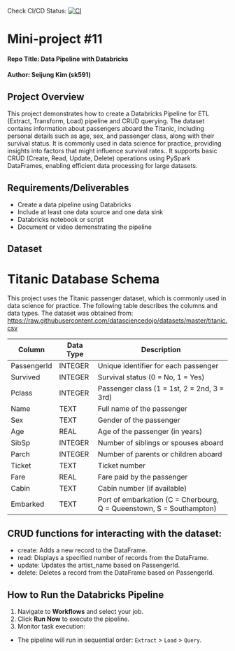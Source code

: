 Check CI/CD Status: [![CI](https://github.com/nogibjj/kim_seijung_project5_sql_crud/actions/workflows/cicd.yml/badge.svg)](https://github.com/nogibjj/kim_seijung_project5_sql_crud/actions/workflows/cicd.yml)

# Mini-project #11
#### Repo Title: Data Pipeline with Databricks
#### Author: Seijung Kim (sk591)

## Project Overview
This project demonstrates how to create a Databricks Pipeline for ETL (Extract, Transform, Load) pipeline and CRUD querying. The dataset contains information about passengers aboard the Titanic, including personal details such as age, sex, and passenger class, along with their survival status. It is commonly used in data science for practice, providing insights into factors that might influence survival rates.. It supports basic CRUD (Create, Read, Update, Delete) operations using PySpark DataFrames, enabling efficient data processing for large datasets.

## Requirements/Deliverables
* Create a data pipeline using Databricks
* Include at least one data source and one data sink
* Databricks notebook or script
* Document or video demonstrating the pipeline

## Dataset
# Titanic Database Schema

This project uses the Titanic passenger dataset, which is commonly used in data science for practice. The following table describes the columns and data types. The dataset was obtained from: https://raw.githubusercontent.com/datasciencedojo/datasets/master/titanic.csv

| Column       | Data Type | Description                                                        |
|--------------|-----------|--------------------------------------------------------------------|
| PassengerId  | INTEGER   | Unique identifier for each passenger                              |
| Survived     | INTEGER   | Survival status (0 = No, 1 = Yes)                                 |
| Pclass       | INTEGER   | Passenger class (1 = 1st, 2 = 2nd, 3 = 3rd)                       |
| Name         | TEXT      | Full name of the passenger                                        |
| Sex          | TEXT      | Gender of the passenger                                           |
| Age          | REAL      | Age of the passenger (in years)                                   |
| SibSp        | INTEGER   | Number of siblings or spouses aboard                              |
| Parch        | INTEGER   | Number of parents or children aboard                              |
| Ticket       | TEXT      | Ticket number                                                     |
| Fare         | REAL      | Fare paid by the passenger                                        |
| Cabin        | TEXT      | Cabin number (if available)                                       |
| Embarked     | TEXT      | Port of embarkation (C = Cherbourg, Q = Queenstown, S = Southampton) |


## CRUD functions for interacting with the dataset:
- create: Adds a new record to the DataFrame.
- read: Displays a specified number of records from the DataFrame.
- update: Updates the artist_name based on PassengerId.
- delete: Deletes a record from the DataFrame based on PassengerId.


## How to Run the Databricks Pipeline
1. Navigate to **Workflows** and select your job.
2. Click **Run Now** to execute the pipeline.
3. Monitor task execution:
- The pipeline will run in sequential order: `Extract` > `Load` > `Query`.


